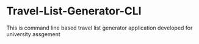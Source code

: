 # Travel-List-Generator-CLI
This is command line based travel list generator application developed for university assgement
